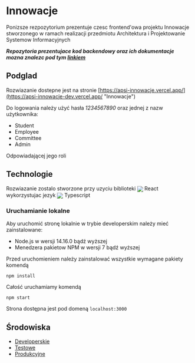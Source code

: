 # Innowacje

Ponizsze rezpozytorium prezentuje czesc frontend'owa projektu Innowacje stworzonego w ramach realizacji przedmiotu Architektura i Projektowanie Systemow Informacyjnych

***Repozytoria prezentujace kod backendowy oraz ich dokumentacje mozna znalezc pod tym [linkiem](https://github.com/apsi-innovatons)***

## Podglad 

Rozwiazanie dostepne jest na stronie [https://apsi-innowacje.vercel.app/](https://apsi-innowacje-dev.vercel.app/ "Innowacje")

Do logowania należy użyć hasła *1234567890* oraz jednej z nazw użytkownika:
* Student
* Employee
* Committee
* Admin

Odpowiadającej jego roli

## Technologie

Rozwiazanie zostalo stworzone przy uzyciu biblioteki <img align="center" src="https://img.icons8.com/plasticine/48/000000/react.png"/> React wykorzystujac jezyk <img align="center" src="https://img.icons8.com/color/48/000000/typescript.png"/> Typescript


### Uruchamianie lokalne
Aby uruchomić stronę lokalnie w trybie developerskim należy mieć zainstalowane:
* Node.js w wersji 14.16.0 bądź wyższej 
* Menedzera pakietow NPM w wersji 7 bądź wyższej

Przed uruchomieniem należy zainstalować wszystkie wymagane pakiety komendą
```
npm install
```

Całość uruchamiamy komendą
```
npm start
```

Strona dostępna jest pod domeną ```localhost:3000```

## Środowiska

- [Developerskie](https://apsi-innowacje-dev.vercel.app/)
- [Testowe](https://apsi-innowacje-test.vercel.app/)
- [Produkcyjne](https://apsi-innowacje.vercel.app/)
